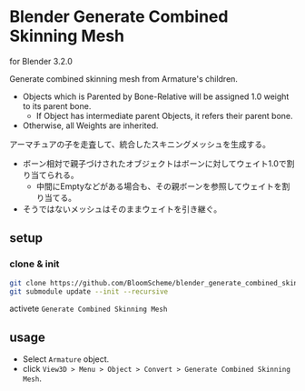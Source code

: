 # Blender Generate Combined Skinning Mesh

for Blender 3.2.0

Generate combined skinning mesh from Armature's children.

- Objects which is Parented by Bone-Relative will be assigned 1.0 weight to its parent bone.
  - If Object has intermediate parent Objects, it refers their parent bone.
- Otherwise, all Weights are inherited.


アーマチュアの子を走査して、統合したスキニングメッシュを生成する。

- ボーン相対で親子づけされたオブジェクトはボーンに対してウェイト1.0で割り当てられる。
  - 中間にEmptyなどがある場合も、その親ボーンを参照してウェイトを割り当てる。
- そうではないメッシュはそのままウェイトを引き継ぐ。

## setup

### clone & init

```bash
git clone https://github.com/BloomScheme/blender_generate_combined_skinning_mesh
git submodule update --init --recursive
```

activete `Generate Combined Skinning Mesh`

## usage

- Select `Armature` object.
- click `View3D > Menu > Object > Convert > Generate Combined Skinning Mesh`.
